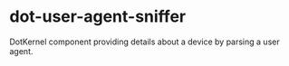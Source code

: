 # dot-user-agent-sniffer
DotKernel component providing details about a device by parsing a user agent.
